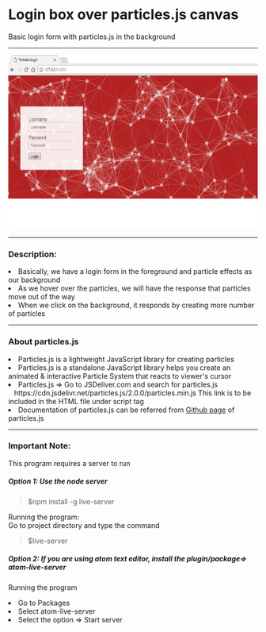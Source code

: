 # Login box over particles.js canvas
Basic login form with particles.js in the background
<hr>
<p>
  <img src="https://github.com/patilankita79/LoginBoxOverParticleJSCanvas/blob/master/Screenshot/LoginBoxOverParticlesJS.png" width="550" height="350"/>
  
</p>
<hr>
<h3>Description: </h3>
<li>Basically, we have a login form in the foreground and particle effects as our background</li>
<li>As we hover over the particles, we will have the response that particles move out of the way</li>
<li>When we click on the background, it responds by creating more number of particles</li>
<hr>
<h3>About particles.js </h3>
<li>Particles.js is a lightweight JavaScript library for creating particles</li>
<li>Particles.js is a standalone JavaScript library helps you create an animated & interactive Particle System that reacts to viewer's cursor</li>
<li>Particles.js => Go to JSDeliver.com and search for particles.js<br/>
 &nbsp;&nbsp; https://cdn.jsdelivr.net/particles.js/2.0.0/particles.min.js This link is to be included in the HTML file under script tag</li>
 <li>Documentation of particles.js can be referred from <a href="https://github.com/VincentGarreau/particles.js/">Github page</a> of particles.js </li>
 <hr>
 <h3>Important Note:</h3>
 This program requires a server to run
 

<h5>Option 1: Use the node server</h5>

<blockquote>$npm install -g live-server</blockquote>

Running the program:<br>
Go to project directory and type the command
<blockquote>$live-server</blockquote>


<h5>Option 2: If you are using atom text editor, install the plugin/package=> atom-live-server</h5>

Running the program<br/>

<li>Go to Packages </li>
<li>Select atom-live-server</li>
<li>Select the option => Start server</li>

